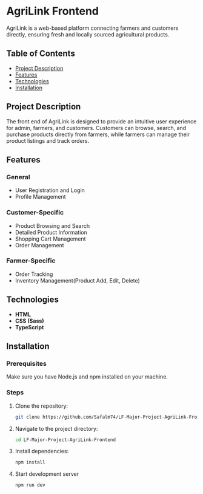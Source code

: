 # AgriLink Frontend

AgriLink is a web-based platform connecting farmers and customers directly, ensuring fresh and locally sourced agricultural products.

## Table of Contents

- [Project Description](#project-description)
- [Features](#features)
- [Technologies](#technologies)
- [Installation](#installation)

## Project Description

The front end of AgriLink is designed to provide an intuitive  user experience for admin, farmers, and customers. Customers can browse, search, and purchase products directly from farmers, while farmers can manage their product listings and track orders.

## Features

### General

- User Registration and Login
- Profile Management

### Customer-Specific

- Product Browsing and Search
- Detailed Product Information
- Shopping Cart Management
- Order Management

### Farmer-Specific

- Order Tracking
- Inventory Management(Product Add, Edit, Delete)

## Technologies

- **HTML**
- **CSS (Sass)**
- **TypeScript**

## Installation

### Prerequisites

Make sure you have Node.js and npm installed on your machine.

### Steps

1. Clone the repository:

   ```bash
   git clone https://github.com/Safalm74/LF-Major-Project-AgriLink-Frontend.git

   ```

2. Navigate to the project directory:

    ```bash
    cd LF-Major-Project-AgriLink-Frontend
    ```

3.  Install dependencies:

    ```bash
    npm install
    ```

4. Start development server

    ```bash
    npm run dev
    ```
